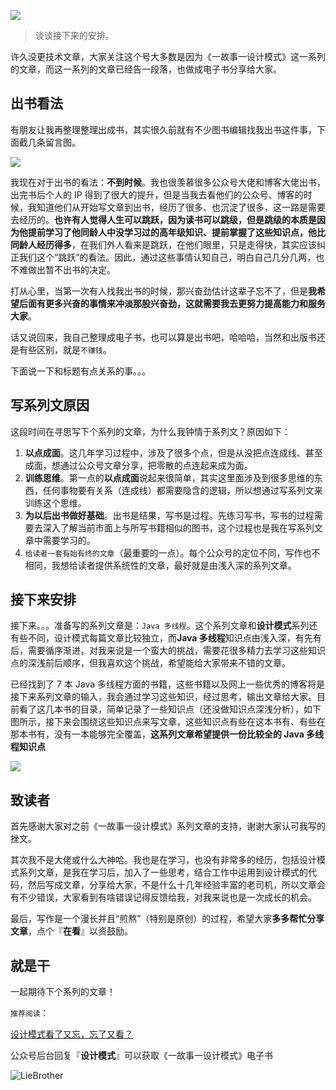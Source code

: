 ![](http://www.liebrother.com/upload/69be5d3ba25f4467b766f2344b2a5831_0062_01.jpg) 

> 谈谈接下来的安排。

许久没更技术文章，大家关注这个号大多数是因为《一故事一设计模式》这一系列的文章，而这一系列的文章已经告一段落，也做成电子书分享给大家。

## 出书看法

有朋友让我再整理整理出成书，其实很久前就有不少图书编辑找我出书这件事，下面截几条留言图。

![](http://www.liebrother.com/upload/cc6a5158d1864fdd8ac00ae847ebda7a_0062_02.jpg) 

我现在对于出书的看法：**不到时候**。我也很羡慕很多公众号大佬和博客大佬出书，出完书后个人的 IP 得到了很大的提升，但是当我去看他们的公众号、博客的时候，我知道他们从开始写文章到出书，经历了很多、也沉淀了很多，这一路是需要去经历的。**也许有人觉得人生可以跳跃，因为读书可以跳级，但是跳级的本质是因为他提前学习了他同龄人中没学习过的高年级知识、提前掌握了这些知识点，他比同龄人经历得多**，在我们外人看来是跳跃，在他们眼里，只是走得快，其实应该纠正我们这个“跳跃”的看法。因此，通过这些事情认知自己，明白自己几分几两，也不难做出暂不出书的决定。

打从心里，当第一次有人找我出书的时候，那兴奋劲估计这辈子忘不了，但是**我希望后面有更多兴奋的事情来冲淡那股兴奋劲，这就需要我去更努力提高能力和服务大家**。

话又说回来，我自己整理成电子书，也可以算是出书吧，哈哈哈，当然和出版书还是有些区别，就是`不赚钱`。

下面说一下和标题有点关系的事。。。

## 写系列文原因

这段时间在寻思写下个系列的文章，为什么我钟情于系列文？原因如下：

1. **以点成面**。这几年学习过程中，涉及了很多个点，但是从没把点连成线、甚至成面，想通过公众号文章分享，把零散的点连起来成为面。
2. **训练思维**。第一点的**以点成面**说起来很简单，其实这里面涉及到很多思维的东西，任何事物要有关系（连成线）都需要隐含的逻辑，所以想通过写系列文来训练这个思维。
3. **为以后出书做好基础**。出书是结果，写书是过程。先练习写书，写书的过程需要去深入了解当前市面上与所写书籍相似的图书，这个过程也是我在写系列文章中需要学习的。
4. `给读者一套有始有终的文章`（最重要的一点）。每个公众号的定位不同，写作也不相同，我想给读者提供系统性的文章，最好就是由浅入深的系列文章。

## 接下来安排

接下来。。。准备写的系列文章是：`Java 多线程`。这个系列文章和**设计模式**系列还有些不同，设计模式每篇文章比较独立，而**Java 多线程**知识点由浅入深，有先有后，需要循序渐进，对我来说是一个蛮大的挑战，需要花很多精力去学习这些知识点的深浅前后顺序，但我喜欢这个挑战，希望能给大家带来不错的文章。

已经找到了 7 本 Java 多线程方面的书籍，这些书籍以及网上一些优秀的博客将是接下来系列文章的输入，我会通过学习这些知识，经过思考，输出文章给大家。目前看了这几本书的目录，简单记录了一些知识点（还没做知识点深浅分析），如下图所示，接下来会围绕这些知识点来写文章，这些知识点有些在这本书有、有些在那本书有，没有一本能够完全覆盖，**这系列文章希望提供一份比较全的 Java 多线程知识点**

![](http://www.liebrother.com/upload/543e75071c464685b655848e10ff154f_0062_03.jpg) 

## 致读者

首先感谢大家对之前《一故事一设计模式》系列文章的支持，谢谢大家认可我写的挫文。

其次我不是大佬或什么大神哈。我也是在学习，也没有非常多的经历，包括设计模式系列文章，是我在学习后，加入了一些思考，结合工作中运用到设计模式的代码，然后写成文章，分享给大家，不是什么十几年经验丰富的老司机，所以文章会有不少错误，大家看到有啥错误记得反馈给我，对我来说也是一次成长的机会。

最后，写作是一个漫长并且“煎熬”（特别是原创）的过程，希望大家**多多帮忙分享文章**，点个『**在看**』以资鼓励。

## 就是干

一起期待下个系列的文章！

`推荐阅读`：

[设计模式看了又忘，忘了又看？](https://mp.weixin.qq.com/s/WiPwb7AyVlxyr1_kYXt96w)


公众号后台回复『**设计模式**』可以获取《一故事一设计模式》电子书

![LieBrother](http://www.liebrother.com/upload/c50a23a8826d45a7b66b3be24c89205e_.jpg)